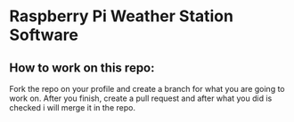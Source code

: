 # Raspberry Pi Weather Station Software

## How to work on this repo:

Fork the repo on your profile and create a branch for what you are going to work on.
After you finish, create a pull request and after what you did is checked i will merge it in the repo.
